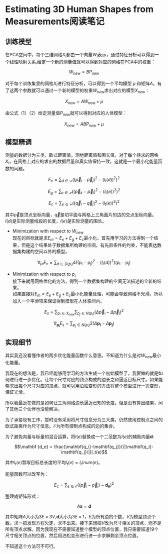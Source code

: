 # Estimating 3D Human Shapes from Measurements阅读笔记


## 训练模型  
在PCA空间中，每个三维网格$X_i$都由一个向量$W_i$表示，通过特征分析可以得到一个线性映射关系,给定一个新的测量值就可以得到对应的网格在PCA中的权重：

$$W_{new} = BP_{new} \tag{1}$$  

对于每个训练集里的网格$X_i$进行特征分析，可以得到一个平均模型 $\mu$ 和矩阵$A$。有了这两个参数就可以通过一个新的模型的权重$W_{new}$求出对应的模型$X_{new}$：

$$X_{new} = AW_{new}+\mu \tag{2}$$  

由公式（1）（2）给定测量值$P_{new}$就可以得到对应的人体模型：

$$X_{new} = ABP_{new}+\mu \tag{3}$$

## 模型精调
测量的数据分为三类，欧式距离值，测地距离值和围长值，对于每个待求的网格$X_i$，在网格上对应的求出的数据尽量和真实值保持一致，这就是一个最小化能量函数的问题。 
  
$$
E_{e}=\sum_{d \in \mathcal{D}}\left(\left(\vec{p}_{i}-\vec p_{j}\right)^{2}-\left(l_{t}(d)\right)^{2}\right)^{2}
$$

$$
E_{g}=\sum_{e \in \mathcal{P}}\left((\vec {p}_{k}-\vec {p}_{l})^{2}-\left(l_{t}(e)\right)^{2}\right)^{2}
$$

$$
E_{c}=\sum_{e \in \mathcal{C}}\left(\left(\vec {q}_{i}-\vec {q}_{j}\right)^{2}-\left(l_{t}(e)\right)^{2}\right)^{2}
$$

其中$\vec p$是顶点坐标向量，$\vec q$是切平面与网格上三角面片的边的交点坐标向量。$l(d)$是实际测量线段的长度，$l(e)$是实际测量的围长。


- Minimization with respect to $W_{new}$  
现在的目标就是求$E_m = E_e+E_g+E_c$最小化。首先用学习的方法得到一个结果，但是这个结果处于数据集所构建的空间，有先验条件的约束，不能表达数据集构建的空间以外的模型。

$$\nabla_{\mathrm{pi}} E_{e}=\sum_{d \in D\left(p_{i}\right)} 4\left(\left(\mathrm{p}_{\mathrm{i}}-\mathrm{p}_{\mathrm{j}}\right)^{2}-\left(l_{t}(d)\right)^{2}\right)\left(\mathrm{p}_{\mathrm{i}}-\mathrm{p}_{\mathrm{j}}\right)$$

- Minimization with respect to $p_i$  
接下来就用网格优化的方法，得到一个数据集构建的空间无法描述的全新的结果。  
如果直接对$E_m = E_e+E_g+E_c$最小化能量处理，可能会导致网格不光滑。所以加入一个平滑项来保证得到模型在人体空间内。

$$
E_s = \sum_{p_{i}\in X_{new}}\sum_{p_j\in {N(p_i)}}(\Delta{\vec{p}_i}-\Delta{\vec{p}_j})^2
$$

$$\nabla_{\mathbf{p}_{\mathbf{i}}} E_{s}=\sum_{p_{j} \in N\left(p_{i}\right)} 2\left(\Delta \mathbf{p}_{\mathbf{i}}-\Delta \mathbf{p}_{\mathbf{j}}\right)$$


## 实现细节
其实我还没看懂作者的两步优化能量函数什么意思。不知道为什么是对$W_{new}$最小化能量。

我现在的想法是，我已经能够用学习的方法生成一个初始模型了，我要做的就是如何进行进一步优化。让每个尺寸对应的顶点构成的边长之和逼近目标尺寸。如果能够求出每个尺寸对应的顶点，就可以用泊松变形的方法将整个模型进行一次变形，保证光滑。

所以我最近在做的是如何让三角网格边长逼近已知的长度。但是没有算出结果，问了其他三个伙伴也没能解决。


为了承接现有工作，暂时没有采用将尺寸信息分为三大类，仍然使用控制点之间的欧式距离作为尺寸信息。$\mathcal{E}$为所有控制点构成的边的集合。

为了避免向量与标量的混合运算，将$l(e)$替换成一个二范数为$l(e)$的辅助向量$\mathbf {d}$:

$$\mathbf {d_e} = \frac{\mathbf{q_i}-\mathbf{q_j}}{\|\mathbf{q_i}-\mathbf{q_j}\|}l_t(e)$$

其中$l_t(e)$暂取目标总长度的平均$l_t(e) = l_t/num(e)$。

能量函数可以改写为：

$$
E_{c}=\sum_{e \in \mathcal{E}}\left(\left(\vec {p}_{i}-\vec {p}_{j}\right)-\mathbf{d_e}\right)^{2}
$$

整理成矩阵形式：

$$A\mathbf {x} = \mathbf {d}$$

其中矩阵$A$大小为$3E\times 3V$,$\mathbf{d}$大小为$3E\times 1$，$E$为所有边的个数，$V$为模型顶点个数。求一把发现方程欠定，求不出来。接下来想把$V$改为尺寸相关的顶点，而不是所有顶点求解。因为我现在不需要知道整个模型的顶点位置，我只需要知道19个尺寸相关顶点的位置，然后用泊松变形进行进一步求解剩余顶点位置。

不知道这个方法可不可行。